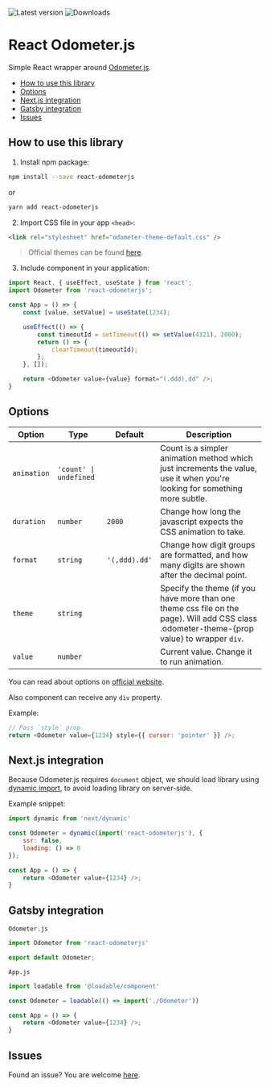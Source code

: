 ![Latest version](https://img.shields.io/npm/v/react-odometerjs)
![Downloads](https://img.shields.io/npm/dm/react-odometerjs)

# React Odometer.js

Simple React wrapper around [Odometer.js](https://github.com/HubSpot/odometer).

  - [How to use this library](#how-to-use-this-library)
  - [Options](#options)
  - [Next.js integration](#nextjs-integration)
  - [Gatsby integration](#gatsby-integration)
  - [Issues](#issues)

## How to use this library

1. Install npm package:

```bash
npm install --save react-odometerjs
```

or

```bash
yarn add react-odometerjs
```

2. Import CSS file in your app `<head>`:

```html
<link rel="stylesheet" href="odometer-theme-default.css" />
```

> Official themes can be found [here](http://github.hubspot.com/odometer/api/themes/).

3. Include component in your application:

```javascript
import React, { useEffect, useState } from 'react';
import Odometer from 'react-odometerjs';

const App = () => {
    const [value, setValue] = useState(1234);

    useEffect(() => {
        const timeoutId = setTimeout(() => setValue(4321), 2000);
        return () => {
            clearTimeout(timeoutId);
        };
    }, []);

    return <Odometer value={value} format="(.ddd),dd" />;
}
```

## Options

| Option      | Type                   | Default       | Description                                                                                                                                 |
| ----------- | ---------------------- | ------------- | ------------------------------------------------------------------------------------------------------------------------------------------- |
| `animation` | `'count' \| undefined` |               | Count is a simpler animation method which just increments the value, use it when you're looking for something more subtle.                  |
| `duration`  | `number`               | `2000`        | Change how long the javascript expects the CSS animation to take.                                                                           |
| `format`    | `string`               | `'(,ddd).dd'` | Change how digit groups are formatted, and how many digits are shown after the decimal point.                                               |
| `theme`     | `string`               |               | Specify the theme (if you have more than one theme css file on the page). Will add CSS class .odometer-theme-{prop value} to wrapper `div`. |
| `value`     | `number`               |               | Current value. Change it to run animation.                                                                                                  |

You can read about options on [official website](http://github.hubspot.com/odometer/).

Also component can receive any `div` property.

Example:

```javascript
// Pass `style` prop
return <Odometer value={1234} style={{ cursor: 'pointer' }} />;
```

## Next.js integration

Because Odometer.js requires `document` object, we should load library using
[dynamic import](https://github.com/zeit/next.js/#dynamic-import), to avoid loading library on server-side.

Example snippet:

```javascript
import dynamic from 'next/dynamic'

const Odometer = dynamic(import('react-odometerjs'), {
    ssr: false,
    loading: () => 0
});

const App = () => {
    return <Odometer value={1234} />;
}
```

## Gatsby integration

`Odometer.js`
```js
import Odometer from 'react-odometerjs'

export default Odometer;
```

`App.js`
```js
import loadable from '@loadable/component'

const Odometer = loadable(() => import('./Odometer'))

const App = () => {
    return <Odometer value={1234} />;
}
```

## Issues

Found an issue? You are welcome [here](https://github.com/inferusvv/react-odometerjs/issues).
